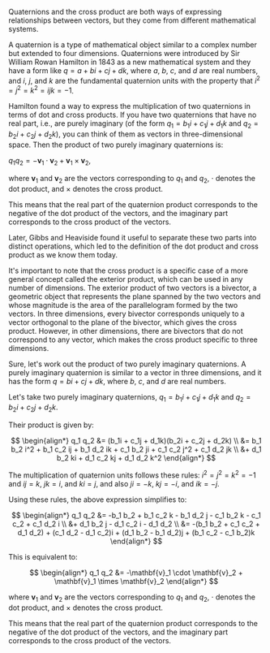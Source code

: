 

Quaternions and the cross product are both ways of expressing relationships between vectors, but they come from different mathematical systems.

A quaternion is a type of mathematical object similar to a complex number but extended to four dimensions. Quaternions were introduced by Sir William Rowan Hamilton in 1843 as a new mathematical system and they have a form like $q = a + bi + cj + dk$, where $a$, $b$, $c$, and $d$ are real numbers, and $i$, $j$, and $k$ are the fundamental quaternion units with the property that $i^2 = j^2 = k^2 = ijk = -1$. 

Hamilton found a way to express the multiplication of two quaternions in terms of dot and cross products. If you have two quaternions that have no real part, i.e., are purely imaginary (of the form $q_1 = b_1i + c_1j + d_1k$ and $q_2 = b_2i + c_2j + d_2k$), you can think of them as vectors in three-dimensional space. Then the product of two purely imaginary quaternions is:

$q_1 q_2 = - \mathbf{v}_1 \cdot \mathbf{v}_2 + \mathbf{v}_1 \times \mathbf{v}_2$,

where $\mathbf{v}_1$ and $\mathbf{v}_2$ are the vectors corresponding to $q_1$ and $q_2$, $\cdot$ denotes the dot product, and $\times$ denotes the cross product.

This means that the real part of the quaternion product corresponds to the negative of the dot product of the vectors, and the imaginary part corresponds to the cross product of the vectors.

Later, Gibbs and Heaviside found it useful to separate these two parts into distinct operations, which led to the definition of the dot product and cross product as we know them today.

It's important to note that the cross product is a specific case of a more general concept called the exterior product, which can be used in any number of dimensions. The exterior product of two vectors is a bivector, a geometric object that represents the plane spanned by the two vectors and whose magnitude is the area of the parallelogram formed by the two vectors. In three dimensions, every bivector corresponds uniquely to a vector orthogonal to the plane of the bivector, which gives the cross product. However, in other dimensions, there are bivectors that do not correspond to any vector, which makes the cross product specific to three dimensions.


Sure, let's work out the product of two purely imaginary quaternions. A purely imaginary quaternion is similar to a vector in three dimensions, and it has the form $q = bi + cj + dk$, where $b$, $c$, and $d$ are real numbers. 

Let's take two purely imaginary quaternions, $q_1 = b_1i + c_1j + d_1k$ and $q_2 = b_2i + c_2j + d_2k$. 

Their product is given by:

$$
\begin{align*}
q_1 q_2 &= (b_1i + c_1j + d_1k)(b_2i + c_2j + d_2k) \\
&= b_1 b_2 i^2 + b_1 c_2 ij + b_1 d_2 ik + c_1 b_2 ji + c_1 c_2 j^2 + c_1 d_2 jk \\
&+ d_1 b_2 ki + d_1 c_2 kj + d_1 d_2 k^2
\end{align*}
$$

The multiplication of quaternion units follows these rules: $i^2 = j^2 = k^2 = -1$ and $ij = k$, $jk = i$, and $ki = j$, and also $ji = -k$, $kj = -i$, and $ik = -j$.

Using these rules, the above expression simplifies to:

$$
\begin{align*}
q_1 q_2 &= -b_1 b_2 + b_1 c_2 k - b_1 d_2 j - c_1 b_2 k - c_1 c_2 + c_1 d_2 i \\
&+ d_1 b_2 j - d_1 c_2 i - d_1 d_2 \\
&= -(b_1 b_2 + c_1 c_2 + d_1 d_2) + (c_1 d_2 - d_1 c_2)i + (d_1 b_2 - b_1 d_2)j + (b_1 c_2 - c_1 b_2)k
\end{align*}
$$

This is equivalent to:

$$
\begin{align*}
q_1 q_2 &= -\mathbf{v}_1 \cdot \mathbf{v}_2 + \mathbf{v}_1 \times \mathbf{v}_2
\end{align*}
$$

where $\mathbf{v}_1$ and $\mathbf{v}_2$ are the vectors corresponding to $q_1$ and $q_2$, $\cdot$ denotes the dot product, and $\times$ denotes the cross product.

This means that the real part of the quaternion product corresponds to the negative of the dot product of the vectors, and the imaginary part corresponds to the cross product of the vectors.